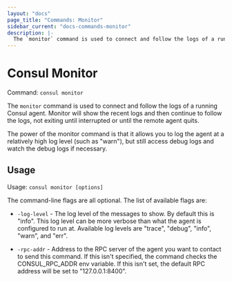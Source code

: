 ```yaml
---
layout: "docs"
page_title: "Commands: Monitor"
sidebar_current: "docs-commands-monitor"
description: |-
  The `monitor` command is used to connect and follow the logs of a running Consul agent. Monitor will show the recent logs and then continue to follow the logs, not exiting until interrupted or until the remote agent quits.
---
```


# Consul Monitor

Command: `consul monitor`

The `monitor` command is used to connect and follow the logs of a running
Consul agent. Monitor will show the recent logs and then continue to follow
the logs, not exiting until interrupted or until the remote agent quits.

The power of the monitor command is that it allows you to log the agent
at a relatively high log level (such as "warn"), but still access debug
logs and watch the debug logs if necessary.

## Usage

Usage: `consul monitor [options]`

The command-line flags are all optional. The list of available flags are:

* `-log-level` - The log level of the messages to show. By default this
  is "info". This log level can be more verbose than what the agent is
  configured to run at. Available log levels are "trace", "debug", "info",
  "warn", and "err".

* `-rpc-addr` - Address to the RPC server of the agent you want to contact
  to send this command. If this isn't specified, the command checks the
  CONSUL_RPC_ADDR env variable. If this isn't set, the default RPC 
  address will be set to "127.0.0.1:8400". 
